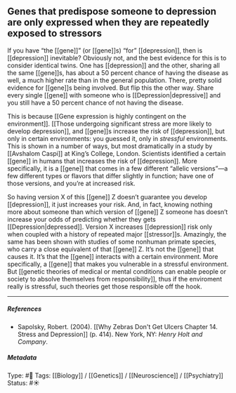 ## Genes that predispose someone to depression are only expressed when they are repeatedly exposed to stressors # 

If you have “the [[gene]]” (or [[gene]]s) “for” [[depression]], then is [[depression]] inevitable? Obviously not, and the best evidence for this is to consider identical twins. One has [[depression]] and the other, sharing all the same [[gene]]s, has about a 50 percent chance of having the disease as well, a much higher rate than in the general population. There, pretty solid evidence for [[gene]]s being involved. But flip this the other way. Share every single [[gene]] with someone who is [[Depression|depressive]] and you still have a 50 percent chance of not having the disease.

This is because [[Gene expression is highly contingent on the environment]]. [[Those undergoing significant stress are more likely to develop depression]], and [[gene]]s increase the risk of [[depression]], but only in certain environments: you guessed it, only in _stressful_ environments. This is shown in a number of ways, but most dramatically in a study by [[Avshalom Caspi]] at King’s College, London. Scientists identified a certain [[gene]] in humans that increases the risk of [[depression]]. More specifically, it is a [[gene]] that comes in a few different “allelic versions”—a few different types or flavors that differ slightly in function; have one of those versions, and you’re at increased risk. 

So having version X of this [[gene]] Z doesn’t guarantee you develop [[depression]], it just increases your risk. And, in fact, knowing nothing more about someone than which version of [[gene]] Z someone has doesn’t increase your odds of predicting whether they gets [[Depression|depressed]]. Version X increases [[depression]] risk only when coupled with a history of repeated major [[stressor]]s. Amazingly, the same has been shown with studies of some nonhuman primate species, who carry a close equivalent of that [[gene]] Z. It’s not the [[gene]] that causes it. It’s that the [[gene]] interacts with a certain environment. More specifically, a [[gene]] that makes you vulnerable in a stressful environment. But [[genetic theories of medical or mental conditions can enable people or society to absolve themselves from responsibility]], thus if the enviroment really is stressful, such theories get those responsible off the hook.

___

##### References

- Sapolsky, Robert. (2004). [[Why Zebras Don't Get Ulcers Chapter 14. Stress and Depression]] (p. 414). New York, NY: _Henry Holt and Company_.

##### Metadata

Type: #🔴 
Tags: [[Biology]] / [[Genetics]] / [[Neuroscience]] / [[Psychiatry]] 
Status: #☀️ 